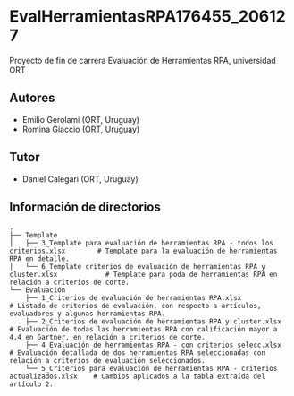 # EvalHerramientasRPA176455_206127
Proyecto de fin de carrera Evaluación de Herramientas RPA, universidad ORT


## Autores

- Emilio Gerolami (ORT, Uruguay)
- Romina Giaccio (ORT, Uruguay)

## Tutor
- Daniel Calegari (ORT, Uruguay)

## Información de directorios

    .
    ├── Template                  
    │   ├── 3_Template para evaluación de herramientas RPA - todos los criterios.xlsx        # Template para la evaluación de herramientas RPA en detalle.
    │   └── 6_Template criterios de evaluación de herramientas RPA y cluster.xlsx            # Template para poda de herramientas RPA en relación a criterios de corte.
    └── Evaluación                
        ├── 1_Criterios de evaluación de herramientas RPA.xlsx                               # Listado de criterios de evaluación, con respecto a artículos, evaluadores y algunas herramientas RPA.
        ├── 2_Criterios de evaluación de herramientas RPA y cluster.xlsx                     # Evaluación de todas las herramientas RPA con calificación mayor a 4.4 en Gartner, en relación a criterios de corte.
        ├── 4_Evaluación de herramientas RPA - con criterios selecc.xlsx                     # Evaluación detallada de dos herramientas RPA seleccionadas con relación a criterios de evaluación seleccionados.
        └── 5_Criterios para evaluación de herramientas RPA - criterios actualizados.xlsx    # Cambios aplicados a la tabla extraída del artículo 2.



    
